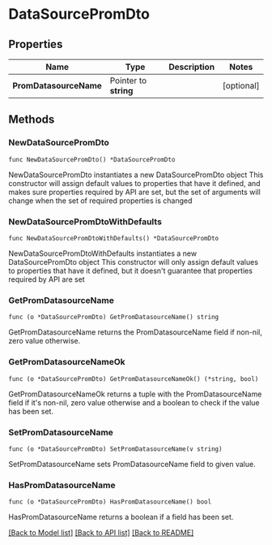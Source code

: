 # DataSourcePromDto

## Properties

Name | Type | Description | Notes
------------ | ------------- | ------------- | -------------
**PromDatasourceName** | Pointer to **string** |  | [optional] 

## Methods

### NewDataSourcePromDto

`func NewDataSourcePromDto() *DataSourcePromDto`

NewDataSourcePromDto instantiates a new DataSourcePromDto object
This constructor will assign default values to properties that have it defined,
and makes sure properties required by API are set, but the set of arguments
will change when the set of required properties is changed

### NewDataSourcePromDtoWithDefaults

`func NewDataSourcePromDtoWithDefaults() *DataSourcePromDto`

NewDataSourcePromDtoWithDefaults instantiates a new DataSourcePromDto object
This constructor will only assign default values to properties that have it defined,
but it doesn't guarantee that properties required by API are set

### GetPromDatasourceName

`func (o *DataSourcePromDto) GetPromDatasourceName() string`

GetPromDatasourceName returns the PromDatasourceName field if non-nil, zero value otherwise.

### GetPromDatasourceNameOk

`func (o *DataSourcePromDto) GetPromDatasourceNameOk() (*string, bool)`

GetPromDatasourceNameOk returns a tuple with the PromDatasourceName field if it's non-nil, zero value otherwise
and a boolean to check if the value has been set.

### SetPromDatasourceName

`func (o *DataSourcePromDto) SetPromDatasourceName(v string)`

SetPromDatasourceName sets PromDatasourceName field to given value.

### HasPromDatasourceName

`func (o *DataSourcePromDto) HasPromDatasourceName() bool`

HasPromDatasourceName returns a boolean if a field has been set.


[[Back to Model list]](../README.md#documentation-for-models) [[Back to API list]](../README.md#documentation-for-api-endpoints) [[Back to README]](../README.md)


